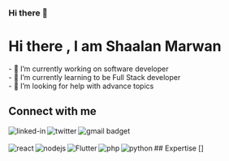 ### Hi there 👋

<!--
**ShaalanMarwan/ShaalanMarwan** is a ✨ _special_ ✨ repository because its `README.md` (this file) appears on your GitHub profile.

Here are some ideas to get you started:
-->
<h1 style="center">Hi there , I am Shaalan Marwan</h1>
- 🔭 I’m currently working on software developer </br>
- 🌱 I’m currently learning to be Full Stack developer </br> 
<!-- -- 👯 I’m looking to collaborate on ... </br> -->
- 🤔 I’m looking for help with advance topics</br>
<!-- - 💬 Ask me about -->
<!-- - 😄 Pronouns: ... -->
<!-- - ⚡ Fun fact: ...-->

## Connect with me
[<img align="left" alt="linked-in" src="https://img.shields.io/badge/linkedin-%230077B5.svg?&style=for-the-badge&logo=linkedin&logoColor=white" />](https://www.linkedin.com/in/shaalanmarwan/)
[<img align="left" alt="twitter" src="https://img.shields.io/badge/twitter-%231DA1F2.svg?&style=for-the-badge&logo=twitter&logoColor=white" />](https://twitter.com/shaalan_marwan)
[<img align="left" alt="gmail badget"  src="https://img.shields.io/badge/Gmail-D14836?style=for-the-badge&logo=gmail&logoColor=white" />](mailto:salsanjary@gmail.com)

<br/>
<br/>
## Expertise
[<img align="left" alt="react" src="https://img.shields.io/badge/react%20-%2320232a.svg?&style=for-the-badge&logo=react&logoColor=%2361DAFB" />]
<img align="left" alt="nodejs" src="https://img.shields.io/badge/node.js%20-%2343853D.svg?&style=for-the-badge&logo=node.js&logoColor=white" />
<img align="left" alt="Flutter" src="https://img.shields.io/badge/Flutter-02569B?style=for-the-badge&logo=flutter&logoColor=white" />
<img align="left" alt="php" src="https://img.shields.io/badge/PHP-777BB4?style=for-the-badge&logo=php&logoColor=white" />
<img align="left" alt="python" src="https://img.shields.io/badge/Python-14354C?style=for-the-badge&logo=python&logoColor=white" />
<br>
<br>
